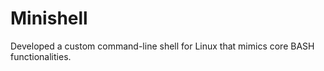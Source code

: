 # Minishell
Developed a custom command-line shell for Linux that mimics core BASH functionalities. 
